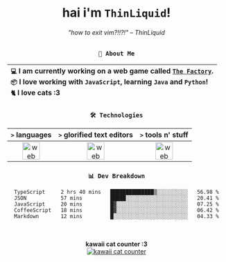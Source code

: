 <div align="center">
  
  # hai i'm `ThinLiquid`!
  ###### "how to exit vim?!!?!" – ThinLiquid
  
  ### `👤 About Me`

  | `💻`  I am currently working on a web game called [`The Factory`](https://github.com/ThinLiquid/factory-sim).<br/>`📦`  I love working with `JavaScript`, learning `Java` and `Python`!</br>`🐈`  I love cats :3 |
  |:---|

  
  ### `🛠️ Technologies`
  
  | `>` **languages**  | `>` **glorified text editors** | `>` **tools n' stuff** |
  |:------------------:|:------------------------------:|:----------------------:|
  | <img src="https://skillicons.dev/icons?i=ts,js,react,python,java" alt="web dev" height="40"/> | <img src="https://skillicons.dev/icons?i=vscode,eclipse,idea" alt="web dev" height="40"/> | <img src="https://skillicons.dev/icons?i=bash,git,photoshop" alt="web dev" height="40"/> |
  
  ### `📊 Dev Breakdown`
  
  <!--START_SECTION:waka-->

```text
TypeScript     2 hrs 40 mins   ██████████████▒░░░░░░░░░░   56.98 %
JSON           57 mins         █████░░░░░░░░░░░░░░░░░░░░   20.41 %
JavaScript     20 mins         █▓░░░░░░░░░░░░░░░░░░░░░░░   07.25 %
CoffeeScript   18 mins         █▓░░░░░░░░░░░░░░░░░░░░░░░   06.42 %
Markdown       12 mins         █░░░░░░░░░░░░░░░░░░░░░░░░   04.33 %
```

<!--END_SECTION:waka-->
  
  <br/><br/>
  <b>kawaii cat counter :3</b><br/>
  [![kawaii cat counter](https://count.getloli.com/get/@ThinLiquid?theme=moebooru)](https://moe-counter.glitch.me)
</div>
